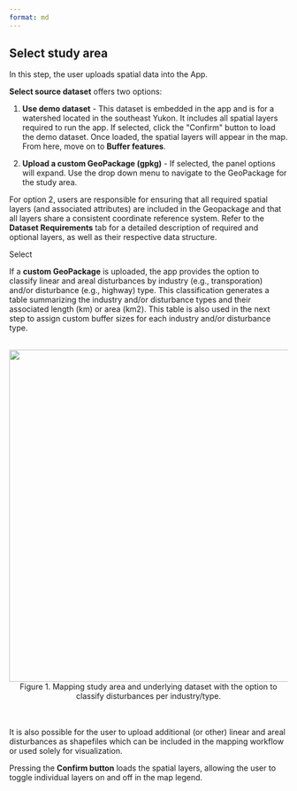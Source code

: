 ```yaml
---
format: md
---
```


## Select study area

In this step, the user uploads spatial data into the App. 

**Select source dataset** offers two options:

1. **Use demo dataset** - This dataset is embedded in the app and is for a watershed located in the southeast Yukon. It includes all spatial layers required to run the app. If selected, click the "Confirm" button to load the demo dataset. Once loaded, the spatial layers will appear in the map. From here, move on to **Buffer features**.
   
2. **Upload a custom GeoPackage (gpkg)** - If selected, the panel options will expand. Use the drop down menu to navigate to the GeoPackage for the study area.

For option 2, users are responsible for ensuring that all required spatial layers (and associated attributes) are included in the Geopackage and that all layers share a consistent coordinate reference system.
Refer to the **Dataset Requirements** tab for a detailed description of required and optional layers, as well as their respective data structure.



Select 

If a **custom GeoPackage** is uploaded, the app provides the option to classify linear and areal disturbances by industry (e.g., transporation) and/or disturbance (e.g., highway) type. This classification generates a table summarizing the industry and/or disturbance types and their associated length (km) or area (km2). This table is also used in the next step to assign custom buffer sizes for each industry and/or disturbance type.
<br><br>
<center><img src="pics/SelectSA.png" width="600"><br>Figure 1. Mapping study area and underlying dataset with the option to classify disturbances per industry/type.</center>
<br><br>

It is also possible for the user to upload additional (or other) linear and areal disturbances as shapefiles which can be included in the mapping workflow or used solely for visualization.

Pressing the **Confirm button** loads the spatial layers, allowing the user to toggle individual layers on and off in the map legend.
